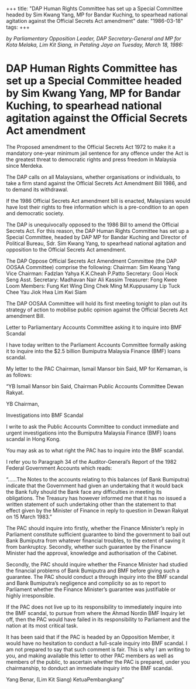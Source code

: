 +++ 
title: "DAP Human Rights Committee has set up a Special Committee headed by Sim Kwang Yang, MP for Bandar Kuching, to spearhead national agitation against the Official Secrets Act amendment"
date: "1986-03-18"
tags:
+++

_by Parliamentary Opposition Leader, DAP Secretary-General and MP for Kota Melaka, Lim Kit Siang, in Petaling Jaya on Tuesday,  March 18, 1986:_

# DAP Human Rights Committee has set up a Special Committee headed by Sim Kwang Yang, MP for Bandar Kuching, to spearhead national agitation against the Official Secrets Act amendment

The Proposed amendment to the Official Secrets Act 1972 to make it a mandatory one-year minimum jail sentence for any offence under the Act is the greatest threat to democratic rights and press freedom in Malaysia since Merdeka.</u>

The DAP calls on all Malaysians, whether organisations or individuals, to take a firm stand against the Official Secrets Act Amendment Bill 1986, and to demand its withdrawal.

If the 1986 Official Secrets Act amendment bill is enacted, Malaysians would have lost their rights to free information which is a pre-condition to an open and democratic society.

The DAP is unequivocally opposed to the 1986 Bill to amend the Official Secrets Act. For this reason, the DAP Human Rights Committee has set up a Special Committee, headed by DAP MP for Bandar Kuching and Director of Political Bureau, Sdr. Sim Kwang Yang, to spearhead national agitation and opposition to the Official Secrets Act amendment.

The DAP Oppose Official Secrets Act Amendment Committee (the DAP OOSAA Committee) comprise the following:
Chairman: Sim Kwang Yang
Vice Chairman: Fadzlan Yahya
	K.K.Cheah
	P.Patto
Secretary: Gooi Hock Seng
Asst. Secretary: Madhavan Nair
	Ali Kassim
Treasurer: Fong Kwee Loom
Members: Fung Ket Wing
	Ding Chek Ming
	M.Kuppusamy
	Lip Tuck Chee
	Yau Jiok Hwa
	Lim Kwi Siam

The DAP OOSAA Committee will hold its first meeting tonight to plan out its strategy of action to mobilise public opinion against the Official Secrets Act amendment Bill.

Letter to Parliamentary Accounts Committee asking it to inquire into BMF Scandal

I have today written to the Parliament Accounts Committee formally asking it to inquire into the $2.5 billion Bumiputra Malaysia Finance (BMF) loans scandal.

My letter to the PAC Chairman, Ismail Mansor bin Said, MP for Kemaman, is as follows:

“YB Ismail Mansor bin Said,
  Chairman
  Public Accounts Committee
  Dewan Rakyat.

YB Chairman,

Investigations into BMF Scandal

I write to ask the Public Accounts Committee to conduct immediate and urgent investigations into the Bumiputra Malaysia Finance (BMF) loans scandal in Hong Kong.

You may ask as to what right the PAC has to inquire into the BMF scandal.

I refer you to Paragraph 34 of the Auditor-General’s Report of the 1982 Federal Government Accounts which reads:

“……The Notes to the accounts relating to this balances (of Bank Bumiputra) indicate that the Government had given an undertaking that it would back the Bank fully should the Bank face any difficulties in meeting its obligations. The Treasury has however informed me that it has no issued a written statement of such undertaking other than the statement to that effect given by the Minister of Finance in reply to question in Dewan Rakyat on 15 March 1983.”

The PAC should inquire into firstly, whether the Finance Minister’s reply in Parliament constitute sufficient guarantee to bind the government to bail out Bank Bumiputra from whatever financial troubles, to the extent of saving it from bankruptcy. Secondly, whether such guarantee by the Financw Minister had the approval, knowledge and authorisation of the Cabinet.

Secondly, the PAC should inquire whether the Finance Minister had studied the financial problems of Bank Bumiputra and BMF before giving such a guarantee. The PAC should conduct a through inquiry into the BMF scandal and Bank Bumiputra’s negligence and complicity so as to report to Parliament whether the Finance Minister’s guarantee was justifiable or highly irresponsible.

If the PAC does not live up to its responsibility to immediately inquire into the BMF scandal, to pursue from where the Ahmad Nordin BMF Inquiry let off, then the PAC would have failed in its responsibility to Parliament and the nation at its most critical task.

It has been said that if the PAC is headed by an Opposition Member, it would have no hesitation to conduct a full-scale inquiry into BMF scandal. I am not prepared to say that such comment is fair. This is why I am writing to you, and making available this letter to other PAC members as well as members of the public, to ascertain whether the PAC is prepared, under you chairmanship, to donduct an immediate inquiry into the BMF scandal.

Yang Benar,
(Lim Kit Siang)
KetuaPembangkang”
 
